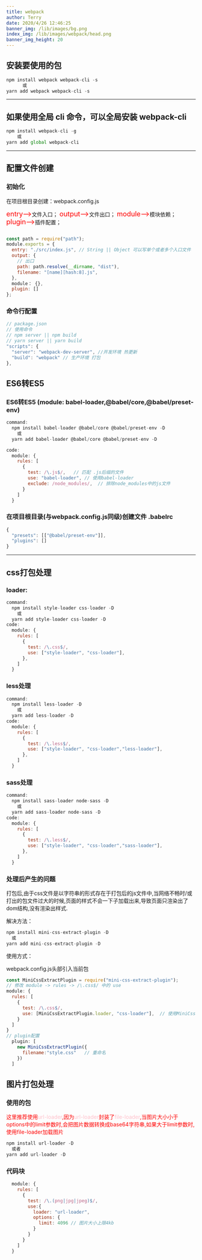 ```yaml
---
title: webpack
author: Terry
date: 2020/4/26 12:46:25
banner_img: /lib/images/bg.png
index_img: /lib/images/webpack/head.png
banner_img_height: 20
---
```

## 安装要使用的包
```js
npm install webpack webpack-cli -s
	  或
yarn add webpack webpack-cli -s
```

---

## 如果使用全局 cli 命令，可以全局安装 webpack-cli

```js
npm install webpack-cli -g
    或
yarn add global webpack-cli
```

---

## 配置文件创建
### 初始化
   在项目根目录创建：webpack.config.js

   <font color=red bgcolor=red size=4>entry--></font>文件入口；
   <font color=red size=4>output--></font></span>文件出口；
   <font color=red size=4>module--></font></span>模块依赖；
   <font color=red size=4>plugin--></font></span>插件配置；
   
```js

const path = require("path");
module.exports = {
  entry: "./src/index.js", // String || Object 可以写单个或者多个入口文件
  output: {
    // 出口
    path: path.resolve(__dirname, "dist"),
    filename: "[name][hash:8].js",
  },
  module： {},
  plugin: []
};
```
### 命令行配置

```js
// package.json
// 使用命令
// npm server || npm build
// yarn server || yarn build
"scripts": {
  "server": "webpack-dev-server", //开发环境 热更新
  "build": "webpack" // 生产环境 打包 
},
```


## ES6转ES5
### ES6转ES5 (module: babel-loader,@babel/core,@babel/preset-env)
```javascript
command:
  npm install babel-loader @babel/core @babel/preset-env -D
    或
  yarn add babel-loader @babel/core @babel/preset-env -D

code:
  module: {
    rules: [
      {
        test: /\.js$/,   // 匹配 .js后缀的文件
        use: "babel-loader", // 使用babel-loader
        exclude: /node_modules/,  // 排除node_modules中的js文件
      }
    ] 
  }
```
### 在项目根目录(与webpack.config.js同级)创建文件 .babelrc
``` js
{
  "presets": [["@babel/preset-env"]],
  "plugins": []
}

```
---

## css打包处理
### loader:
```js
command:
  npm install style-loader css-loader -D
    或
  yarn add style-loader css-loader -D
code:
  module: {
    rules: [
      {
        test: /\.css$/,
        use: ["style-loader", "css-loader"],
      },
    ] 
  }
```
### less处理
```js
command:
  npm install less-loader -D
    或
  yarn add less-loader -D
code:
  module: {
    rules: [
      {
        test: /\.less$/,
        use: ["style-loader", "css-loader","less-loader"],
      },
    ] 
  }  
```
### sass处理
```js
command:
  npm install sass-loader node-sass -D
    或
  yarn add sass-loader node-sass -D
code:
  module: {
    rules: [
      {
        test: /\.less$/,
        use: ["style-loader", "css-loader","sass-loader"],
      },
    ] 
  }  
```
### 处理后产生的问题
打包后,由于css文件是以字符串的形式存在于打包后的js文件中,当网络不畅时/或打出的包文件过大的时候,页面的样式不会一下子加载出来,导致页面只渲染出了dom结构,没有渲染出样式.

解决方法：

```js
npm install mini-css-extract-plugin -D
  或
yarn add mini-css-extract-plugin -D
```
使用方式：

  webpack.config.js头部引入当前包
```js
const MiniCssExtractPlugin = require("mini-css-extract-plugin");
// 修改 module -> rules -> /\.css$/ 中的 use
module: {
  rules: [
    {
      test: /\.css$/,
      use: [MiniCssExtractPlugin.loader, "css-loader"],  // 使用MiniCssExtractPlugin的loader
    }
  ]
}
// plugin配置
  plugin: [
    new MiniCssExtractPlugin({
      filename:"style.css"   // 重命名
    })
  ]
```

## 图片打包处理
### 使用的包
<font color=red>
  这里推荐使用<font color=pink>url-loader</font>,因为<font color=pink>url-loader</font>封装了<font color=pink>file-loader</font>,当图片大小小于options中的limit参数时,会把图片数据转换成base64字符串,如果大于limit参数时,使用file-loader加载图片
</font>

```js
npm install url-loader -D
  或者
yarn add url-loader -D
```
### 代码块
```js
  module: {
    rules: [
      {
        test: /\.(png|jpg|jpeg)$/,
        use:{
          loader: "url-loader",
          options: {
            limit: 4096 // 图片大小上限4kb
          }
        }
      }
    ]
  }
```
